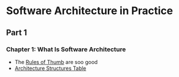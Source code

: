 # Software Architecture in Practice

## Part 1

### Chapter 1: What Is Software Architecture

* The [Rules of Thumb](./RULES_OF_THUMB.md) are soo good
* [Architecture Structures Table](./ARCHITECTURE_STRUCTURES_TABLE.md)
